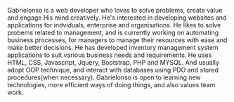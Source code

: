 Gabrielonso is a web developer who loves to solve problems, create value and engage His mind creatively.
He's interested in developing websites and applications for indviduals, enterprise and organisations.
He likes to solve probems related to management, and is currently working on automating business processes, for managers to manage their resources with ease and make better decisions.
He has developed inventory management system applications to suit various business needs and requirements.
He uses HTML, CSS, Javascript, Jquery, Bootstrap, PHP and MYSQL. And usually adopt OOP technique, and interact with databases using PDO and stored procedures(when necessary).
Gabrielonso is open to learning new technologies, more efficient ways of doing things, and also values team work.
